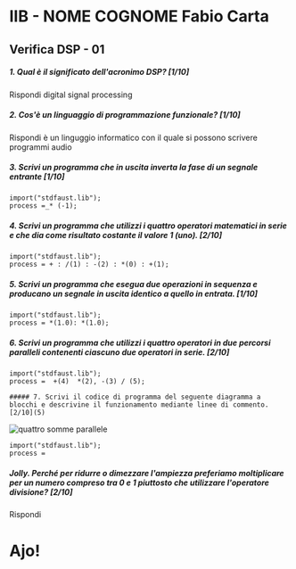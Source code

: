 # IIB - NOME COGNOME Fabio Carta

## Verifica DSP - 01

##### 1. Qual è il significato dell'acronimo _DSP_? [1/10]

Rispondi digital signal processing

##### 2. Cos'è un linguaggio di programmazione funzionale? [1/10]

Rispondi è un linguggio informatico con il quale si possono scrivere programmi audio

##### 3. Scrivi un programma che in uscita inverta la fase di un segnale entrante [1/10]

```
import("stdfaust.lib");
process =_* (-1);
```

##### 4. Scrivi un programma che utilizzi i quattro operatori matematici in serie e che dia come risultato costante il valore 1 (_uno_). [2/10]

```
import("stdfaust.lib");
process = + : /(1) : -(2) : *(0) : +(1);
```

##### 5. Scrivi un programma che esegua due operazioni in sequenza e producano un segnale in uscita identico a quello in entrata. [1/10]

```
import("stdfaust.lib");
process = *(1.0): *(1.0);
```

##### 6. Scrivi un programma che utilizzi i quattro operatori in due percorsi paralleli contenenti ciascuno due operatori in serie. [2/10]

```
import("stdfaust.lib");
process =  +(4)  *(2), -(3) / (5);

##### 7. Scrivi il codice di programma del seguente diagramma a blocchi e descrivine il funzionamento mediante linee di commento. [2/10](5)
```

![quattro somme parallele](https://raw.githubusercontent.com/LSSN/appunti/master/code/verifiche/2019-05-23-verifica-2b-svg/process.svg)

```
import("stdfaust.lib");
process =
```

##### Jolly. Perché per ridurre o dimezzare l'ampiezza preferiamo moltiplicare per un numero compreso tra 0 e 1 piuttosto che utilizzare l'operatore divisione? [2/10]

Rispondi

# Ajo!
